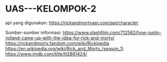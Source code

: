 # UAS---KELOMPOK-2

api yang digunakan: https://rickandmortyapi.com/api/character

Sumber-sumber informasi:
https://www.slashfilm.com/712582/how-justin-roiland-came-up-with-the-idea-for-rick-and-morty/
https://rickandmorty.fandom.com/wiki/Rickipedia
https://en.wikipedia.org/wiki/Rick_and_Morty_(season_1)
https://www.imdb.com/title/tt2861424/
